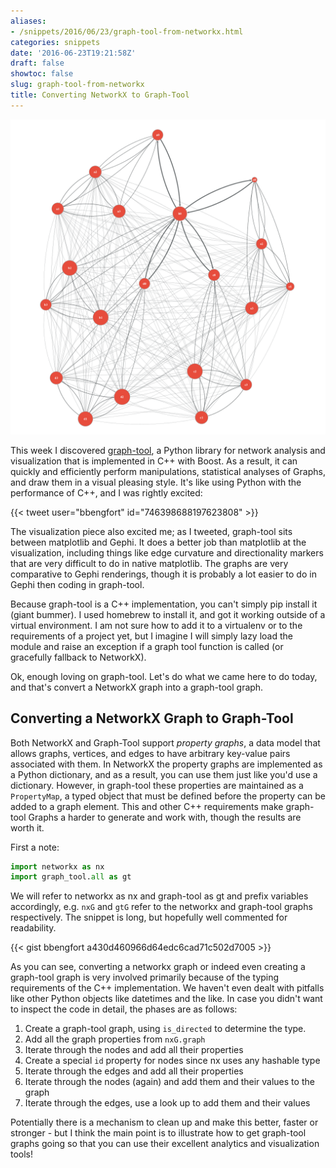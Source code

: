 ```yaml
---
aliases:
- /snippets/2016/06/23/graph-tool-from-networkx.html
categories: snippets
date: '2016-06-23T19:21:58Z'
draft: false
showtoc: false
slug: graph-tool-from-networkx
title: Converting NetworkX to Graph-Tool
---
```


![A Directed Graph Visualization Generated by Graph-Tool](/images/2016-06-23-graph-tool-viz.png)

This week I discovered [graph-tool](https://graph-tool.skewed.de/), a Python library for network analysis and visualization that is implemented in C++ with Boost. As a result, it can quickly and efficiently perform manipulations, statistical analyses of Graphs, and draw them in a visual pleasing style. It's like using Python with the performance of C++, and I was rightly excited:

{{< tweet user="bbengfort" id="746398688197623808" >}}

The visualization piece also excited me; as I tweeted, graph-tool sits between matplotlib and Gephi. It does a better job than matplotlib at the visualization, including things like edge curvature and directionality markers that are very difficult to do in native matplotlib. The graphs are very comparative to Gephi renderings, though it is probably a lot easier to do in Gephi then coding in graph-tool.

Because graph-tool is a C++ implementation, you can't simply pip install it (giant bummer). I used homebrew to install it, and got it working outside of a virtual environment. I am not sure how to add it to a virtualenv or to the requirements of a project yet, but I imagine I will simply lazy load the module and raise an exception if a graph tool function is called (or gracefully fallback to NetworkX).

Ok, enough loving on graph-tool. Let's do what we came here to do today, and that's convert a NetworkX graph into a graph-tool graph.

## Converting a NetworkX Graph to Graph-Tool

Both NetworkX and Graph-Tool support _property graphs_, a data model that allows graphs, vertices, and edges to have arbitrary key-value pairs associated with them. In NetworkX the property graphs are implemented as a Python dictionary, and as a result, you can use them just like you'd use a dictionary. However, in graph-tool these properties are maintained as a `PropertyMap`, a typed object that must be defined before the property can be added to a graph element. This and other C++ requirements make graph-tool Graphs a harder to generate and work with, though the results are worth it.

First a note:

```python
import networkx as nx
import graph_tool.all as gt
```

We will refer to networkx as nx and graph-tool as gt and prefix variables accordingly, e.g. `nxG` and `gtG` refer to the networkx and graph-tool graphs respectively. The snippet is long, but hopefully well commented for readability.

{{< gist bbengfort a430d460966d64edc6cad71c502d7005 >}}

As you can see, converting a networkx graph or indeed even creating a graph-tool graph is very involved primarily because of the typing requirements of the C++ implementation. We haven't even dealt with pitfalls like other Python objects like datetimes and the like. In case you didn't want to inspect the code in detail, the phases are as follows:

1. Create a graph-tool graph, using `is_directed` to determine the type.
2. Add all the graph properties from `nxG.graph`
3. Iterate through the nodes and add all their properties
4. Create a special `id` property for nodes since nx uses any hashable type
5. Iterate through the edges and add all their properties
6. Iterate through the nodes (again) and add them and their values to the graph
7. Iterate through the edges, use a look up to add them and their values

Potentially there is a mechanism to clean up and make this better, faster or stronger - but I think the main point is to illustrate how to get graph-tool graphs going so that you can use their excellent analytics and visualization tools!
